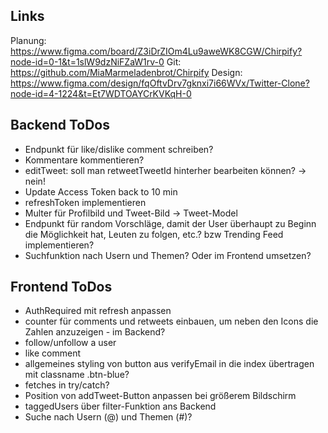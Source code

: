 ## Links

Planung: https://www.figma.com/board/Z3iDrZIOm4Lu9aweWK8CGW/Chirpify?node-id=0-1&t=1slW9dzNiFZaW1rv-0
Git: https://github.com/MiaMarmeladenbrot/Chirpify
Design: https://www.figma.com/design/fqOftvDrv7gknxi7i66WVx/Twitter-Clone?node-id=4-1224&t=Et7WDTOAYCrKVKqH-0

## Backend ToDos

- Endpunkt für like/dislike comment schreiben?
- Kommentare kommentieren?
- editTweet: soll man retweetTweetId hinterher bearbeiten können? -> nein!
- Update Access Token back to 10 min
- refreshToken implementieren
- Multer für Profilbild und Tweet-Bild -> Tweet-Model
- Endpunkt für random Vorschläge, damit der User überhaupt zu Beginn die Möglichkeit hat, Leuten zu folgen, etc.? bzw Trending Feed implementieren?
- Suchfunktion nach Usern und Themen? Oder im Frontend umsetzen?

## Frontend ToDos

- AuthRequired mit refresh anpassen
- counter für comments und retweets einbauen, um neben den Icons die Zahlen anzuzeigen - im Backend?
- follow/unfollow a user
- like comment
- allgemeines styling von button aus verifyEmail in die index übertragen mit classname .btn-blue?
- fetches in try/catch?
- Position von addTweet-Button anpassen bei größerem Bildschirm
- taggedUsers über filter-Funktion ans Backend
- Suche nach Usern (@) und Themen (#)?
